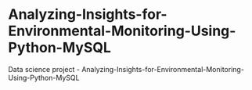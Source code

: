 # Analyzing-Insights-for-Environmental-Monitoring-Using-Python-MySQL
Data science project - Analyzing-Insights-for-Environmental-Monitoring-Using-Python-MySQL
